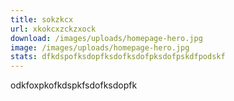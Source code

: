 ```yaml
---
title: sokzkcx
url: xkokcxzckzxock
download: /images/uploads/homepage-hero.jpg
image: /images/uploads/homepage-hero.jpg
stats: dfkdspofksdopfksdofksdofpksdofpskdfpodskf
---
```

odkfoxpkofkdspkfsdofksdopfk
